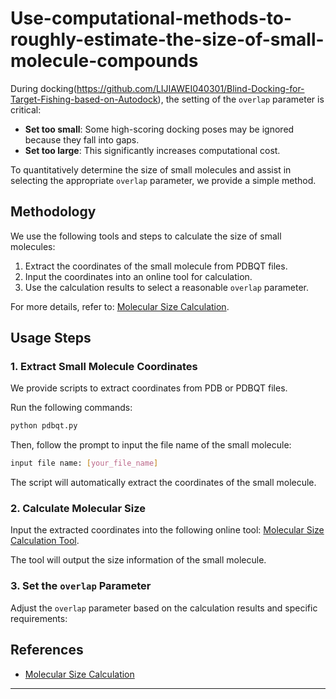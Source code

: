 # Use-computational-methods-to-roughly-estimate-the-size-of-small-molecule-compounds

During docking(https://github.com/LIJIAWEI040301/Blind-Docking-for-Target-Fishing-based-on-Autodock), the setting of the `overlap` parameter is critical:
- **Set too small**: Some high-scoring docking poses may be ignored because they fall into gaps.
- **Set too large**: This significantly increases computational cost.

To quantitatively determine the size of small molecules and assist in selecting the appropriate `overlap` parameter, we provide a simple method.

## Methodology

We use the following tools and steps to calculate the size of small molecules:
1. Extract the coordinates of the small molecule from PDBQT files.
2. Input the coordinates into an online tool for calculation.
3. Use the calculation results to select a reasonable `overlap` parameter.

For more details, refer to: [Molecular Size Calculation](https://jerkwin.github.io/2016/06/24/%E5%88%86%E5%AD%90%E5%B0%BA%E5%AF%B8%E5%A4%A7%E5%B0%8F%E7%9A%84%E8%AE%A1%E7%AE%97/#opennewwindow).

## Usage Steps

### 1. Extract Small Molecule Coordinates

We provide scripts to extract coordinates from PDB or PDBQT files.

Run the following commands:
```bash
python pdbqt.py
```

Then, follow the prompt to input the file name of the small molecule:
```bash
input file name: [your_file_name]
```

The script will automatically extract the coordinates of the small molecule.

### 2. Calculate Molecular Size

Input the extracted coordinates into the following online tool: [Molecular Size Calculation Tool](https://jerkwin.github.io/2016/06/24/%E5%88%86%E5%AD%90%E5%B0%BA%E5%AF%B8%E5%A4%A7%E5%B0%8F%E7%9A%84%E8%AE%A1%E7%AE%97/#opennewwindow).

The tool will output the size information of the small molecule.

### 3. Set the `overlap` Parameter

Adjust the `overlap` parameter based on the calculation results and specific requirements:

## References

- [Molecular Size Calculation](https://jerkwin.github.io/2016/06/24/%E5%88%86%E5%AD%90%E5%B0%BA%E5%AF%B8%E5%A4%A7%E5%B0%8F%E7%9A%84%E8%AE%A1%E7%AE%97/#opennewwindow)

---

